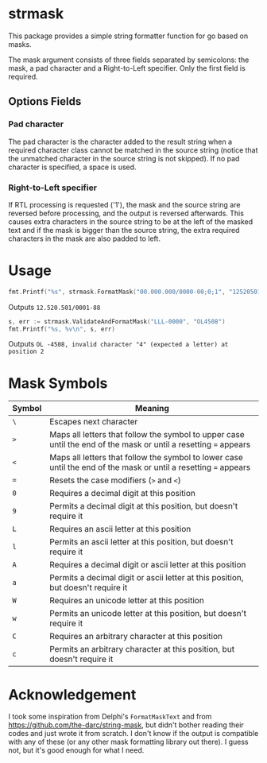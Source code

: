 # strmask
This package provides a simple string formatter function for go based on masks.

The mask argument consists of three fields separated by semicolons: the mask, a pad character and a Right-to-Left specifier. Only the first field is required.

## Options Fields

### Pad character
The pad character is the character added to the result string when a required character class cannot be matched in the source string (notice that the unmatched character in the source string is not skipped). If no pad character is specified, a space is used.

### Right-to-Left specifier
If RTL processing is requested ('1'), the mask and the source string are reversed before processing, and the output is reversed afterwards. This causes extra characters in the source string to be at the left of the masked text and if the mask is bigger than the source string, the extra required characters in the mask are also padded to left.

# Usage
```go
fmt.Printf("%s", strmask.FormatMask("00.000.000/0000-00;0;1", "12520501000188")) // Pad with zeroes, process RTL
```
Outputs `12.520.501/0001-88`

```go
s, err := strmask.ValidateAndFormatMask("LLL-0000", "OL4508")
fmt.Printf("%s, %v\n", s, err)
```
Outputs `OL -4508, invalid character "4" (expected a letter) at position 2`

# Mask Symbols
Symbol | Meaning
--- | ---
`\` | Escapes next character
`>` | Maps all letters that follow the symbol to upper case until the end of the mask or until a resetting `=` appears
`<` | Maps all letters that follow the symbol to lower case until the end of the mask or until a resetting `=` appears
`=` | Resets the case modifiers (`>` and `<`)
`0` | Requires a decimal digit at this position
`9` | Permits a decimal digit at this position, but doesn't require it
`L` | Requires an ascii letter at this position
`l` | Permits an ascii letter at this position, but doesn't require it
`A` | Requires a decimal digit or ascii letter at this position
`a` | Permits a decimal digit or ascii letter at this position, but doesn't require it
`W` | Requires an unicode letter at this position
`w` | Permits an unicode letter at this position, but doesn't require it
`C` | Requires an arbitrary character at this position
`c` | Permits an arbitrary character at this position, but doesn't require it

# Acknowledgement
I took some inspiration from Delphi's `FormatMaskText` and from https://github.com/the-darc/string-mask, but didn't bother reading their codes and just wrote it from scratch. I don't know if the output is compatible with any of these (or any other mask formatting library out there). I guess not, but it's good enough for what I need.
